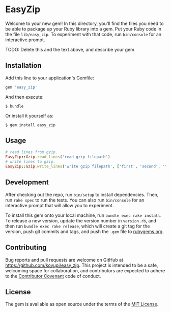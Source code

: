 # EasyZip

Welcome to your new gem! In this directory, you'll find the files you need to be able to package up your Ruby library into a gem. Put your Ruby code in the file `lib/easy_zip`. To experiment with that code, run `bin/console` for an interactive prompt.

TODO: Delete this and the text above, and describe your gem

## Installation

Add this line to your application's Gemfile:

```ruby
gem 'easy_zip'
```

And then execute:

    $ bundle

Or install it yourself as:

    $ gem install easy_zip

## Usage

```ruby
# read lines from gzip.
EasyZip::Gzip.read_lines('read gzip filepath')
# write lines to gzip.
EasyZip::Gzip.write_lines('write gzip filepath', ['first', 'second', 'third'])
```

## Development

After checking out the repo, run `bin/setup` to install dependencies. Then, run `rake spec` to run the tests. You can also run `bin/console` for an interactive prompt that will allow you to experiment.

To install this gem onto your local machine, run `bundle exec rake install`. To release a new version, update the version number in `version.rb`, and then run `bundle exec rake release`, which will create a git tag for the version, push git commits and tags, and push the `.gem` file to [rubygems.org](https://rubygems.org).

## Contributing

Bug reports and pull requests are welcome on GitHub at https://github.com/koyupi/easy_zip. This project is intended to be a safe, welcoming space for collaboration, and contributors are expected to adhere to the [Contributor Covenant](http://contributor-covenant.org) code of conduct.


## License

The gem is available as open source under the terms of the [MIT License](http://opensource.org/licenses/MIT).

